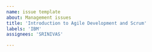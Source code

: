 ```yaml
---
name: issue template
about: Management issues
title: 'Introduction to Agile Development and Scrum'
labels: 'IBM'
assignees: 'SRINIVAS'

---
```




